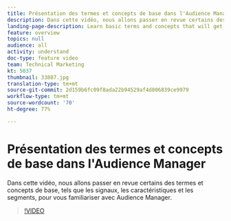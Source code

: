 ```yaml
---
title: Présentation des termes et concepts de base dans l'Audience Manager
description: Dans cette vidéo, nous allons passer en revue certains des termes et concepts de base, tels que les signaux, les caractéristiques et les segments, pour vous familiariser avec Audience Manager.
landing-page-description: Learn basic terms and concepts that will get you started in Audience Manager, including signals, traits, segments, and more.
feature: overview
topics: null
audience: all
activity: understand
doc-type: feature video
team: Technical Marketing
kt: 5037
thumbnail: 33887.jpg
translation-type: tm+mt
source-git-commit: 2d159b6fc09f8ada22b94529af4d806839ce9979
workflow-type: tm+mt
source-wordcount: '70'
ht-degree: 77%

---
```



# Présentation des termes et concepts de base dans l&#39;Audience Manager

Dans cette vidéo, nous allons passer en revue certains des termes et concepts de base, tels que les signaux, les caractéristiques et les segments, pour vous familiariser avec Audience Manager.

>[!VIDEO](https://video.tv.adobe.com/v/33887/?quality=12)
